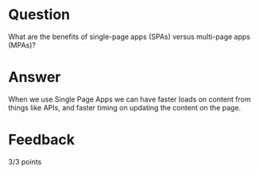 # Question

What are the benefits of single-page apps (SPAs) versus multi-page apps (MPAs)?

# Answer

When we use Single Page Apps we can have faster loads on content from things like APIs, and faster timing on updating the content on the page.

# Feedback

3/3 points
